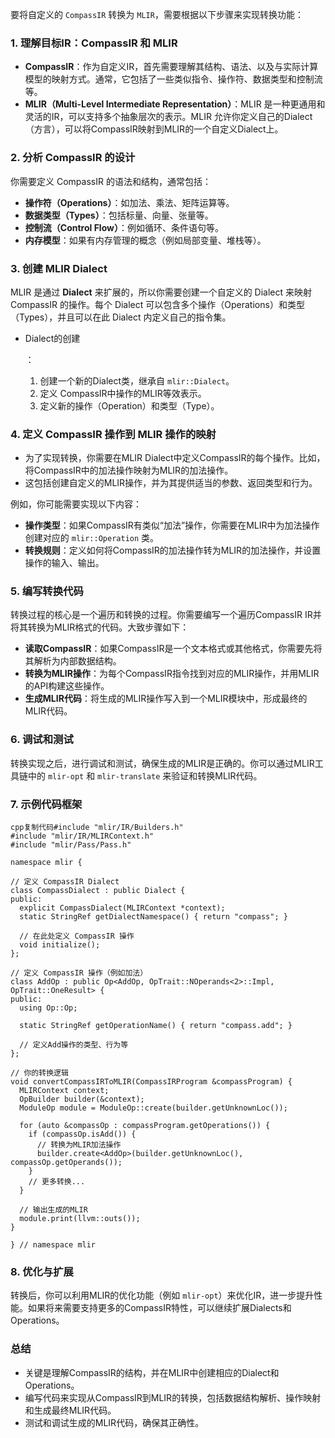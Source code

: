 

要将自定义的 `CompassIR` 转换为 `MLIR`，需要根据以下步骤来实现转换功能：

### 1. **理解目标IR：CompassIR 和 MLIR**

- **CompassIR**：作为自定义IR，首先需要理解其结构、语法、以及与实际计算模型的映射方式。通常，它包括了一些类似指令、操作符、数据类型和控制流等。
- **MLIR（Multi-Level Intermediate Representation）**：MLIR 是一种更通用和灵活的IR，可以支持多个抽象层次的表示。MLIR 允许你定义自己的Dialect（方言），可以将CompassIR映射到MLIR的一个自定义Dialect上。

### 2. **分析 CompassIR 的设计**

你需要定义 CompassIR 的语法和结构，通常包括：

- **操作符（Operations）**：如加法、乘法、矩阵运算等。
- **数据类型（Types）**：包括标量、向量、张量等。
- **控制流（Control Flow）**：例如循环、条件语句等。
- **内存模型**：如果有内存管理的概念（例如局部变量、堆栈等）。

### 3. **创建 MLIR Dialect**

MLIR 是通过 **Dialect** 来扩展的，所以你需要创建一个自定义的 Dialect 来映射 CompassIR 的操作。每个 Dialect 可以包含多个操作（Operations）和类型（Types），并且可以在此 Dialect 内定义自己的指令集。

- Dialect的创建

  ：

  1. 创建一个新的Dialect类，继承自 `mlir::Dialect`。
  2. 定义 CompassIR中操作的MLIR等效表示。
  3. 定义新的操作（Operation）和类型（Type）。

### 4. **定义 CompassIR 操作到 MLIR 操作的映射**

- 为了实现转换，你需要在MLIR Dialect中定义CompassIR的每个操作。比如，将CompassIR中的加法操作映射为MLIR的加法操作。
- 这包括创建自定义的MLIR操作，并为其提供适当的参数、返回类型和行为。

例如，你可能需要实现以下内容：

- **操作类型**：如果CompassIR有类似“加法”操作，你需要在MLIR中为加法操作创建对应的 `mlir::Operation` 类。
- **转换规则**：定义如何将CompassIR的加法操作转为MLIR的加法操作，并设置操作的输入、输出。

### 5. **编写转换代码**

转换过程的核心是一个遍历和转换的过程。你需要编写一个遍历CompassIR IR并将其转换为MLIR格式的代码。大致步骤如下：

- **读取CompassIR**：如果CompassIR是一个文本格式或其他格式，你需要先将其解析为内部数据结构。
- **转换为MLIR操作**：为每个CompassIR指令找到对应的MLIR操作，并用MLIR的API构建这些操作。
- **生成MLIR代码**：将生成的MLIR操作写入到一个MLIR模块中，形成最终的MLIR代码。

### 6. **调试和测试**

转换实现之后，进行调试和测试，确保生成的MLIR是正确的。你可以通过MLIR工具链中的 `mlir-opt` 和 `mlir-translate` 来验证和转换MLIR代码。

### 7. **示例代码框架**

```
cpp复制代码#include "mlir/IR/Builders.h"
#include "mlir/IR/MLIRContext.h"
#include "mlir/Pass/Pass.h"

namespace mlir {

// 定义 CompassIR Dialect
class CompassDialect : public Dialect {
public:
  explicit CompassDialect(MLIRContext *context);
  static StringRef getDialectNamespace() { return "compass"; }

  // 在此处定义 CompassIR 操作
  void initialize();
};

// 定义 CompassIR 操作（例如加法）
class AddOp : public Op<AddOp, OpTrait::NOperands<2>::Impl, OpTrait::OneResult> {
public:
  using Op::Op;

  static StringRef getOperationName() { return "compass.add"; }
  
  // 定义Add操作的类型、行为等
};

// 你的转换逻辑
void convertCompassIRToMLIR(CompassIRProgram &compassProgram) {
  MLIRContext context;
  OpBuilder builder(&context);
  ModuleOp module = ModuleOp::create(builder.getUnknownLoc());

  for (auto &compassOp : compassProgram.getOperations()) {
    if (compassOp.isAdd()) {
      // 转换为MLIR加法操作
      builder.create<AddOp>(builder.getUnknownLoc(), compassOp.getOperands());
    }
    // 更多转换...
  }

  // 输出生成的MLIR
  module.print(llvm::outs());
}

} // namespace mlir
```

### 8. **优化与扩展**

转换后，你可以利用MLIR的优化功能（例如 `mlir-opt`）来优化IR，进一步提升性能。如果将来需要支持更多的CompassIR特性，可以继续扩展Dialects和Operations。

### 总结

- 关键是理解CompassIR的结构，并在MLIR中创建相应的Dialect和Operations。
- 编写代码来实现从CompassIR到MLIR的转换，包括数据结构解析、操作映射和生成最终MLIR代码。
- 测试和调试生成的MLIR代码，确保其正确性。